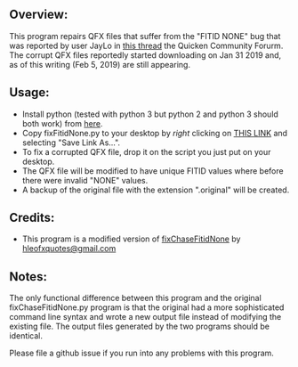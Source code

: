 ## Overview:

This program repairs QFX files that suffer from the "FITID NONE" bug that was reported by user JayLo in [this thread][1] the Quicken Community Forurm.  The corrupt QFX files reportedly started downloading on Jan 31 2019 and, as of this writing (Feb 5, 2019) are still appearing.

## Usage:

* Install python (tested with python 3 but python 2 and python 3 should both work) from [here][2].
* Copy fixFitidNone.py to your desktop by _right_ clicking on [THIS LINK][4] and selecting "Save Link As...".
* To fix a corrupted QFX file, drop it on the script you just put on your desktop.
* The QFX file will be modified to have unique FITID values where before there were invalid "NONE" values.
* A backup of the original file with the extension ".original" will be created.


## Credits:

* This program is a modified version of [fixChaseFitidNone][3] by hleofxquotes@gmail.com

[1]: https://community.quicken.com/discussion/7838358/cannot-download-transactions-from-chase-bank/p1
[2]: https://www.python.org/
[3]: https://social.microsoft.com/Forums/mvpforum/en-US/f9a4fa77-fe71-4eed-a66e-c828572ab911/fixchasefitidnonepy-python-script-to-fix-up-chase-ltfitidgtnone?forum=money
[4]: https://raw.githubusercontent.com/dc25/fixFitidNone/master/fixFitidNone.py

## Notes:  

The only functional difference between this program and the original fixChaseFitidNone.py program is that the original had a more sophisticated command line syntax and wrote a new output file instead of modifying the existing file.  The output files generated by the two programs should be identical.

Please file a github issue if you run into any problems with this program.
